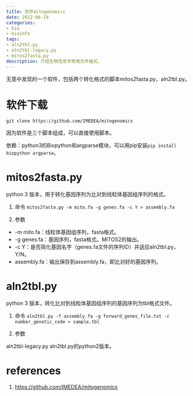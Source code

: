 ```yaml
---
title: 软件mitogenomics
date: 2022-06-19
categories: 
- bio
- bioinfo
tags: 
- aln2tbl.py
- aln2tbl-legacy.py
- mitos2fasta.py
description: 介绍生物信息学常用文件格式。
---
```


<div align="middle"></div>


无意中发现的一个软件，包括两个转化格式的脚本mitos2fasta.py，aln2tbl.py。


# 软件下载
`git clone https://github.com/IMEDEA/mitogenomics`

因为软件是三个脚本组成，可以直接使用脚本。

依赖：python3的Biopython和argparse模块，可以用pip安装`pip install biopython argparse`。

# mitos2fasta.py
python 3 版本，用于转化基因序列为比对到线粒体基因组序列的格式。

1. 命令
`mitos2fasta.py -m mito.fa -g genes.fa -c Y > assembly.fa`

2. 参数
- -m mito.fa：线粒体基因组序列，fasta格式。
- -g genes.fa：基因序列，fasta格式。MITOS2的输出。
- -c Y：是否简化基因名字（genes.fa文件的序列ID）并适应aln2tbl.py，Y/N。
- assembly.fa：输出保存到assembly.fa，即比对好的基因序列。

# aln2tbl.py
python 3 版本，转化比对到线粒体基因组序列的基因序列为tbl格式文件。

1. 命令
`aln2tbl.py -f assembly.fa -g forward_genes_file.txt -c number_genetic_code > sample.tbl`

2. 参数


aln2tbl-legacy.py
aln2tbl.py的python2版本。






# references
1. https://github.com/IMEDEA/mitogenomics